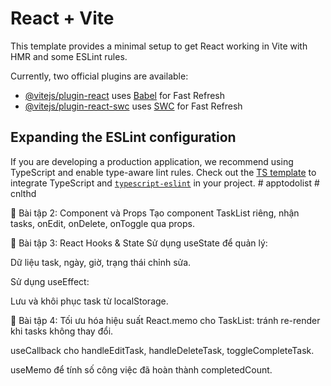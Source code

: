 # React + Vite

This template provides a minimal setup to get React working in Vite with HMR and some ESLint rules.

Currently, two official plugins are available:

- [@vitejs/plugin-react](https://github.com/vitejs/vite-plugin-react/blob/main/packages/plugin-react/README.md) uses [Babel](https://babeljs.io/) for Fast Refresh
- [@vitejs/plugin-react-swc](https://github.com/vitejs/vite-plugin-react-swc) uses [SWC](https://swc.rs/) for Fast Refresh

## Expanding the ESLint configuration

If you are developing a production application, we recommend using TypeScript and enable type-aware lint rules. Check out the [TS template](https://github.com/vitejs/vite/tree/main/packages/create-vite/template-react-ts) to integrate TypeScript and [`typescript-eslint`](https://typescript-eslint.io) in your project.
#   a p p t o d o l i s t 
 
 #   c n l t h d 
 
 



🔹 Bài tập 2: Component và Props
Tạo component TaskList riêng, nhận tasks, onEdit, onDelete, onToggle qua props.

🔹 Bài tập 3: React Hooks & State
Sử dụng useState để quản lý:

Dữ liệu task, ngày, giờ, trạng thái chỉnh sửa.

Sử dụng useEffect:

Lưu và khôi phục task từ localStorage.

🔹 Bài tập 4: Tối ưu hóa hiệu suất
React.memo cho TaskList: tránh re-render khi tasks không thay đổi.

useCallback cho handleEditTask, handleDeleteTask, toggleCompleteTask.

useMemo để tính số công việc đã hoàn thành completedCount.